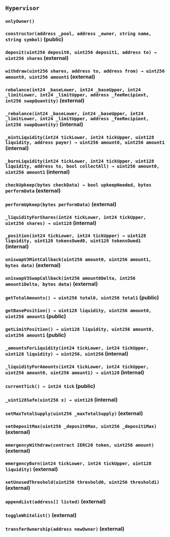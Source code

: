 ## `Hypervisor`





### `onlyOwner()`






### `constructor(address _pool, address _owner, string name, string symbol)` (public)





### `deposit(uint256 deposit0, uint256 deposit1, address to) → uint256 shares` (external)





### `withdraw(uint256 shares, address to, address from) → uint256 amount0, uint256 amount1` (external)





### `rebalance(int24 _baseLower, int24 _baseUpper, int24 _limitLower, int24 _limitUpper, address _feeRecipient, int256 swapQuantity)` (external)





### `_rebalance(int24 _baseLower, int24 _baseUpper, int24 _limitLower, int24 _limitUpper, address _feeRecipient, int256 swapQuantity)` (internal)





### `_mintLiquidity(int24 tickLower, int24 tickUpper, uint128 liquidity, address payer) → uint256 amount0, uint256 amount1` (internal)





### `_burnLiquidity(int24 tickLower, int24 tickUpper, uint128 liquidity, address to, bool collectAll) → uint256 amount0, uint256 amount1` (internal)





### `checkUpkeep(bytes checkData) → bool upkeepNeeded, bytes performData` (external)





### `performUpkeep(bytes performData)` (external)





### `_liquidityForShares(int24 tickLower, int24 tickUpper, uint256 shares) → uint128` (internal)





### `_position(int24 tickLower, int24 tickUpper) → uint128 liquidity, uint128 tokensOwed0, uint128 tokensOwed1` (internal)





### `uniswapV3MintCallback(uint256 amount0, uint256 amount1, bytes data)` (external)





### `uniswapV3SwapCallback(int256 amount0Delta, int256 amount1Delta, bytes data)` (external)





### `getTotalAmounts() → uint256 total0, uint256 total1` (public)





### `getBasePosition() → uint128 liquidity, uint256 amount0, uint256 amount1` (public)





### `getLimitPosition() → uint128 liquidity, uint256 amount0, uint256 amount1` (public)





### `_amountsForLiquidity(int24 tickLower, int24 tickUpper, uint128 liquidity) → uint256, uint256` (internal)





### `_liquidityForAmounts(int24 tickLower, int24 tickUpper, uint256 amount0, uint256 amount1) → uint128` (internal)





### `currentTick() → int24 tick` (public)





### `_uint128Safe(uint256 x) → uint128` (internal)





### `setMaxTotalSupply(uint256 _maxTotalSupply)` (external)





### `setDepositMax(uint256 _deposit0Max, uint256 _deposit1Max)` (external)





### `emergencyWithdraw(contract IERC20 token, uint256 amount)` (external)





### `emergencyBurn(int24 tickLower, int24 tickUpper, uint128 liquidity)` (external)





### `setUnusedThreshold(uint256 threshold0, uint256 threshold1)` (external)





### `appendList(address[] listed)` (external)





### `toggleWhitelist()` (external)





### `transferOwnership(address newOwner)` (external)






